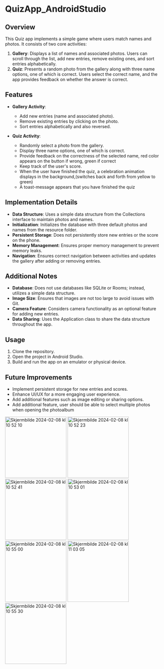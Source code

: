 # QuizApp_AndroidStudio

## Overview
This Quiz app implements a simple game where users match names and photos. It consists of two core activities:

1. **Gallery**: Displays a list of names and associated photos. Users can scroll through the list, add new entries, remove existing ones, and sort entries alphabetically.
2. **Quiz**: Presents a random photo from the gallery along with three name options, one of which is correct. Users select the correct name, and the app provides feedback on whether the answer is correct.

## Features
- **Gallery Activity**: 
  - Add new entries (name and associated photo).
  - Remove existing entries by clicking on the photo.
  - Sort entries alphabetically and also reversed.
  
- **Quiz Activity**:
  - Randomly select a photo from the gallery.
  - Display three name options, one of which is correct.
  - Provide feedback on the correctness of the selected name, red color appears on the button if wrong, green if correct
  - Keep track of the user's score.
  - When the user have finished the quiz, a celebration animation displays in the background,(switches back and forth from yellow to green)
  - A toast-message appears that you have finished the quiz

## Implementation Details
- **Data Structure**: Uses a simple data structure from the Collections interface to maintain photos and names.
- **Initialization**: Initializes the database with three default photos and names from the resource folder.
- **Persistent Storage**: Does not persistently store new entries or the score on the phone.
- **Memory Management**: Ensures proper memory management to prevent memory leaks.
- **Navigation**: Ensures correct navigation between activities and updates the gallery after adding or removing entries.

## Additional Notes
- **Database**: Does not use databases like SQLite or Rooms; instead, utilizes a simple data structure.
- **Image Size**: Ensures that images are not too large to avoid issues with Git.
- **Camera Feature**: Considers camera functionality as an optional feature for adding new entries.
- **Data Sharing**: Uses the Application class to share the data structure throughout the app.

## Usage
1. Clone the repository.
2. Open the project in Android Studio.
3. Build and run the app on an emulator or physical device.

## Future Improvements
- Implement persistent storage for new entries and scores.
- Enhance UI/UX for a more engaging user experience.
- Add additional features such as image editing or sharing options.
- Add additional feature, user should be able to select multiple photos when opening the photoalbum

<img width="200" alt="Skjermbilde 2024-02-08 kl  10 52 10" src="https://github.com/600883/QuizApp_AndroidStudio/assets/89355523/d8695d1d-ad40-4472-a84d-ac694b06e720">
<img width="200" alt="Skjermbilde 2024-02-08 kl  10 52 23" src="https://github.com/600883/QuizApp_AndroidStudio/assets/89355523/cd85e332-96a6-433b-bc38-96731862ffc3">
<img width="200" alt="Skjermbilde 2024-02-08 kl  10 52 41" src="https://github.com/600883/QuizApp_AndroidStudio/assets/89355523/1c5721dc-e800-4f3c-980c-fac9a76dcbff">
<img width="200" alt="Skjermbilde 2024-02-08 kl  10 53 01" src="https://github.com/600883/QuizApp_AndroidStudio/assets/89355523/2f0f5f0c-60ed-4db2-b1e0-56fe3f10fca7">
<img width="200" alt="Skjermbilde 2024-02-08 kl  10 55 00" src="https://github.com/600883/QuizApp_AndroidStudio/assets/89355523/6936fb81-72eb-4974-aa5d-494596a6ea8d">
<img width="200" alt="Skjermbilde 2024-02-08 kl  11 03 05" src="https://github.com/600883/QuizApp_AndroidStudio/assets/89355523/0625eeed-391c-434a-a632-51ffd88fb603">
<img width="200" alt="Skjermbilde 2024-02-08 kl  10 55 30" src="https://github.com/600883/QuizApp_AndroidStudio/assets/89355523/f4d73733-b009-4c1e-b7b1-f5d4206ff171">









